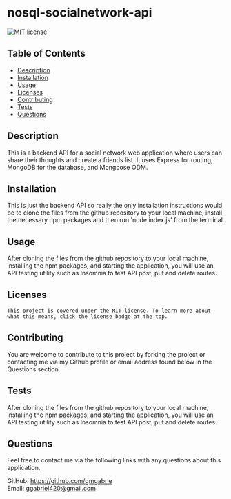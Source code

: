 # nosql-socialnetwork-api

[![MIT license](https://img.shields.io/badge/License-MIT-blue.svg)](https://lbesson.mit-license.org/)

## Table of Contents

- [Description](#description)
- [Installation](#installation)
- [Usage](#usage)
- [Licenses](#licenses)
- [Contributing](#contributing)
- [Tests](#tests)
- [Questions](#questions)

## Description

This is a backend API for a social network web application where users can share their thoughts and create a friends list. It uses Express for routing, MongoDB for the database, and Mongoose ODM.

## Installation

This is just the backend API so really the only installation instructions would be to clone the files from the github repository to your local machine, install the necessary npm packages and then run 'node index.js' from the terminal.

## Usage

After cloning the files from the github repository to your local machine, installing the npm packages, and starting the application, you will use an API testing utility such as Insomnia to test API post, put and delete routes.

## Licenses

    This project is covered under the MIT license. To learn more about what this means, click the license badge at the top.

## Contributing

You are welcome to contribute to this project by forking the project or contacting me via my Github profile or email address found below in the Questions section.

## Tests

After cloning the files from the github repository to your local machine, installing the npm packages, and starting the application, you will use an API testing utility such as Insomnia to test API post, put and delete routes.

## Questions

Feel free to contact me via the following links with any questions about this application.

GitHub: https://github.com/gmgabrie  
 Email: ggabriel420@gmail.com
